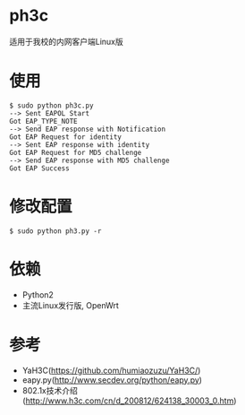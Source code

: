 # ph3c
适用于我校的内网客户端Linux版

# 使用
```
$ sudo python ph3c.py
--> Sent EAPOL Start
Got EAP_TYPE_NOTE
--> Send EAP response with Notification
Got EAP Request for identity
--> Sent EAP response with identity
Got EAP Request for MD5 challenge
--> Send EAP response with MD5 challenge
Got EAP Success
```
# 修改配置
`
$ sudo python ph3.py -r
`

# 依赖
- Python2
- 主流Linux发行版, OpenWrt


# 参考
- YaH3C(https://github.com/humiaozuzu/YaH3C/)
- eapy.py(http://www.secdev.org/python/eapy.py)
- 802.1x技术介绍(http://www.h3c.com/cn/d_200812/624138_30003_0.htm)
